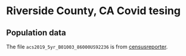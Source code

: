 # Riverside County, CA Covid tesing


## Population data

The file `acs2019_5yr_B01003_86000US92236` is from [censusreporter](https://censusreporter.org/data/table/?table=B01003&geo_ids=05000US06065,860|05000US06065&primary_geo_id=05000US06065).
